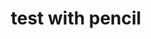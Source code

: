 ---
title: 'test with pencil'
redirect_to:
  - 'https://discuss.pencil2d.org/t/test-with-pencil/865'
---